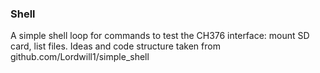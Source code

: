 ### Shell 

A simple shell loop for commands to test the CH376 interface: mount SD card, list files.
Ideas and code structure taken from github.com/Lordwill1/simple_shell 

